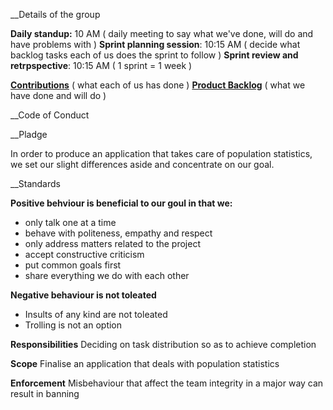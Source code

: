 __Details of the group

__Daily standup:__ 10 AM 
( daily meeting to say what we've done, will do and have problems with )
__Sprint planning session__: 10:15 AM
( decide what backlog tasks each of us does the sprint to follow )
__Sprint review and retrpspective__: 10:15 AM
( 1 sprint = 1 week )

[__Contributions__](https://docs.google.com/spreadsheets/d/1USTz3se9sA-V-TirK4KPPEFqEpkOSsTltzj0S9YaBiI/edit?usp=sharing)
( what each of us has done )
[__Product Backlog__](https://docs.google.com/spreadsheets/d/1jDgYzGWdSvxJWKj4kr0p9f-xVH9wF1E7LJI6Ym2p2U4/edit?usp=sharing)
( what we have done and will do )

__Code of Conduct

__Pladge

In order to produce an application that takes care of population statistics, we set our slight differences aside and concentrate on our goal.

__Standards

__Positive behviour is beneficial to our goul in that we:__
- only talk one at a time
- behave with politeness, empathy and respect
- only address matters related to the project
- accept constructive criticism
- put common goals first
- share everything we do with each other

__Negative behaviour is not toleated__
- Insults of any kind are not toleated
- Trolling is not an option

__Responsibilities__
Deciding on task distribution so as to achieve completion

__Scope__
Finalise an application that deals with population statistics

__Enforcement__
Misbehaviour that affect the team integrity in a major way can result in banning
